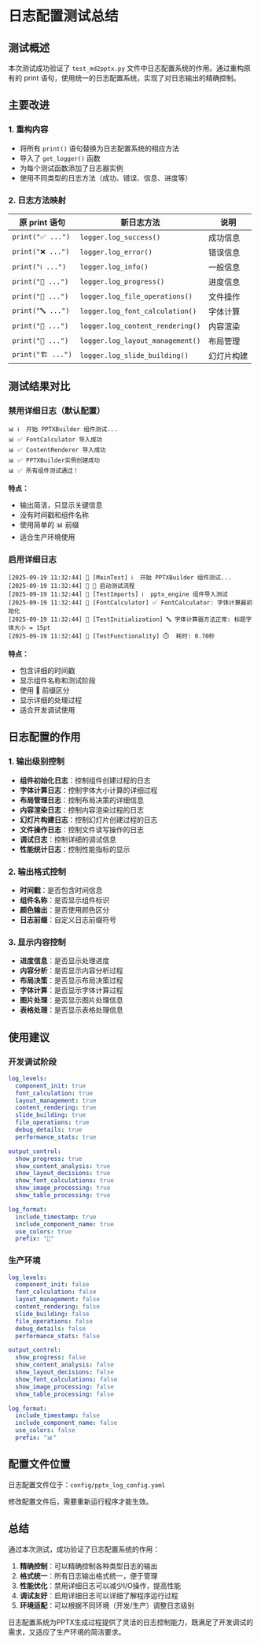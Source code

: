 # 日志配置测试总结

## 测试概述

本次测试成功验证了 `test_md2pptx.py` 文件中日志配置系统的作用。通过重构原有的 print 语句，使用统一的日志配置系统，实现了对日志输出的精确控制。

## 主要改进

### 1. 重构内容
- 将所有 `print()` 语句替换为日志配置系统的相应方法
- 导入了 `get_logger()` 函数
- 为每个测试函数添加了日志器实例
- 使用不同类型的日志方法（成功、错误、信息、进度等）

### 2. 日志方法映射
| 原 print 语句 | 新日志方法 | 说明 |
|--------------|-----------|------|
| `print("✅ ...")` | `logger.log_success()` | 成功信息 |
| `print("❌ ...")` | `logger.log_error()` | 错误信息 |
| `print("ℹ️ ...")` | `logger.log_info()` | 一般信息 |
| `print("🔄 ...")` | `logger.log_progress()` | 进度信息 |
| `print("📁 ...")` | `logger.log_file_operations()` | 文件操作 |
| `print("🔤 ...")` | `logger.log_font_calculation()` | 字体计算 |
| `print("🎨 ...")` | `logger.log_content_rendering()` | 内容渲染 |
| `print("📐 ...")` | `logger.log_layout_management()` | 布局管理 |
| `print("🏗️ ...")` | `logger.log_slide_building()` | 幻灯片构建 |

## 测试结果对比

### 禁用详细日志（默认配置）
```
📊 ℹ️  开始 PPTXBuilder 组件测试...
📊 ✅ FontCalculator 导入成功
📊 ✅ ContentRenderer 导入成功
📊 ✅ PPTXBuilder实例创建成功
📊 ✅ 所有组件测试通过！
```

**特点：**
- 输出简洁，只显示关键信息
- 没有时间戳和组件名称
- 使用简单的 📊 前缀
- 适合生产环境使用

### 启用详细日志
```
[2025-09-19 11:32:44] 🔧 [MainTest] ℹ️  开始 PPTXBuilder 组件测试...
[2025-09-19 11:32:44] 🔧 🔄 启动测试流程
[2025-09-19 11:32:44] 🔧 [TestImports] ℹ️  pptx_engine 组件导入测试
[2025-09-19 11:32:44] 🔧 [FontCalculator] ✅ FontCalculator: 字体计算器初始化
[2025-09-19 11:32:44] 🔧 [TestInitialization] 🔤 字体计算器方法正常: 标题字体大小 = 15pt
[2025-09-19 11:32:44] 🔧 [TestFunctionality] ⏱️  耗时: 0.70秒
```

**特点：**
- 包含详细的时间戳
- 显示组件名称和测试阶段
- 使用 🔧 前缀区分
- 显示详细的处理过程
- 适合开发调试使用

## 日志配置的作用

### 1. 输出级别控制
- **组件初始化日志**：控制组件创建过程的日志
- **字体计算日志**：控制字体大小计算的详细过程
- **布局管理日志**：控制布局决策的详细信息
- **内容渲染日志**：控制内容渲染过程的日志
- **幻灯片构建日志**：控制幻灯片创建过程的日志
- **文件操作日志**：控制文件读写操作的日志
- **调试日志**：控制详细的调试信息
- **性能统计日志**：控制性能指标的显示

### 2. 输出格式控制
- **时间戳**：是否包含时间信息
- **组件名称**：是否显示组件标识
- **颜色输出**：是否使用颜色区分
- **日志前缀**：自定义日志前缀符号

### 3. 显示内容控制
- **进度信息**：是否显示处理进度
- **内容分析**：是否显示内容分析过程
- **布局决策**：是否显示布局决策过程
- **字体计算**：是否显示字体计算过程
- **图片处理**：是否显示图片处理信息
- **表格处理**：是否显示表格处理信息

## 使用建议

### 开发调试阶段
```yaml
log_levels:
  component_init: true
  font_calculation: true
  layout_management: true
  content_rendering: true
  slide_building: true
  file_operations: true
  debug_details: true
  performance_stats: true

output_control:
  show_progress: true
  show_content_analysis: true
  show_layout_decisions: true
  show_font_calculations: true
  show_image_processing: true
  show_table_processing: true

log_format:
  include_timestamp: true
  include_component_name: true
  use_colors: true
  prefix: "🔧"
```

### 生产环境
```yaml
log_levels:
  component_init: false
  font_calculation: false
  layout_management: false
  content_rendering: false
  slide_building: false
  file_operations: false
  debug_details: false
  performance_stats: false

output_control:
  show_progress: false
  show_content_analysis: false
  show_layout_decisions: false
  show_font_calculations: false
  show_image_processing: false
  show_table_processing: false

log_format:
  include_timestamp: false
  include_component_name: false
  use_colors: false
  prefix: "📊"
```

## 配置文件位置

日志配置文件位于：`config/pptx_log_config.yaml`

修改配置文件后，需要重新运行程序才能生效。

## 总结

通过本次测试，成功验证了日志配置系统的作用：

1. **精确控制**：可以精确控制各种类型日志的输出
2. **格式统一**：所有日志输出格式统一，便于管理
3. **性能优化**：禁用详细日志可以减少I/O操作，提高性能
4. **调试友好**：启用详细日志可以详细了解程序运行过程
5. **环境适配**：可以根据不同环境（开发/生产）调整日志级别

日志配置系统为PPTX生成过程提供了灵活的日志控制能力，既满足了开发调试的需求，又适应了生产环境的简洁要求。

